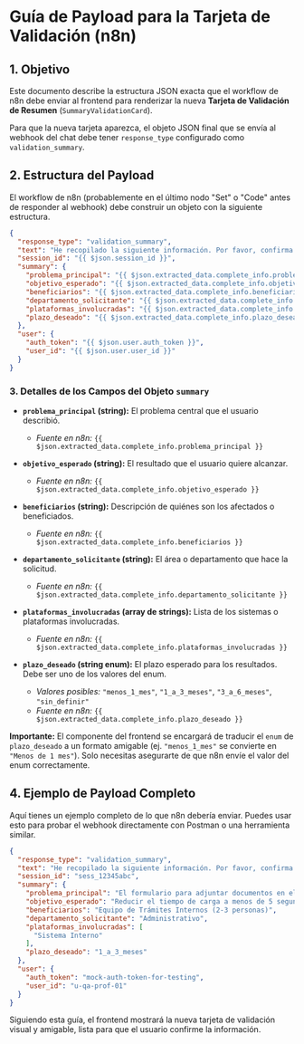 # Guía de Payload para la Tarjeta de Validación (n8n)

## 1. Objetivo

Este documento describe la estructura JSON exacta que el workflow de n8n debe enviar al frontend para renderizar la nueva **Tarjeta de Validación de Resumen** (`SummaryValidationCard`).

Para que la nueva tarjeta aparezca, el objeto JSON final que se envía al webhook del chat debe tener `response_type` configurado como `validation_summary`.

## 2. Estructura del Payload

El workflow de n8n (probablemente en el último nodo "Set" o "Code" antes de responder al webhook) debe construir un objeto con la siguiente estructura.

```json
{
  "response_type": "validation_summary",
  "text": "He recopilado la siguiente información. Por favor, confirma si es correcta para poder continuar.",
  "session_id": "{{ $json.session_id }}",
  "summary": {
    "problema_principal": "{{ $json.extracted_data.complete_info.problema_principal }}",
    "objetivo_esperado": "{{ $json.extracted_data.complete_info.objetivo_esperado }}",
    "beneficiarios": "{{ $json.extracted_data.complete_info.beneficiarios }}",
    "departamento_solicitante": "{{ $json.extracted_data.complete_info.departamento_solicitante }}",
    "plataformas_involucradas": "{{ $json.extracted_data.complete_info.plataformas_involucradas }}",
    "plazo_deseado": "{{ $json.extracted_data.complete_info.plazo_deseado }}"
  },
  "user": {
    "auth_token": "{{ $json.user.auth_token }}",
    "user_id": "{{ $json.user.user_id }}"
  }
}
```

### 3. Detalles de los Campos del Objeto `summary`

-   **`problema_principal` (string):** El problema central que el usuario describió.
    -   *Fuente en n8n:* `{{ $json.extracted_data.complete_info.problema_principal }}`

-   **`objetivo_esperado` (string):** El resultado que el usuario quiere alcanzar.
    -   *Fuente en n8n:* `{{ $json.extracted_data.complete_info.objetivo_esperado }}`

-   **`beneficiarios` (string):** Descripción de quiénes son los afectados o beneficiados.
    -   *Fuente en n8n:* `{{ $json.extracted_data.complete_info.beneficiarios }}`

-   **`departamento_solicitante` (string):** El área o departamento que hace la solicitud.
    -   *Fuente en n8n:* `{{ $json.extracted_data.complete_info.departamento_solicitante }}`

-   **`plataformas_involucradas` (array de strings):** Lista de los sistemas o plataformas involucradas.
    -   *Fuente en n8n:* `{{ $json.extracted_data.complete_info.plataformas_involucradas }}`

-   **`plazo_deseado` (string enum):** El plazo esperado para los resultados. Debe ser uno de los valores del enum.
    -   *Valores posibles:* `"menos_1_mes"`, `"1_a_3_meses"`, `"3_a_6_meses"`, `"sin_definir"`
    -   *Fuente en n8n:* `{{ $json.extracted_data.complete_info.plazo_deseado }}`

**Importante:** El componente del frontend se encargará de traducir el `enum` de `plazo_deseado` a un formato amigable (ej. `"menos_1_mes"` se convierte en `"Menos de 1 mes"`). Solo necesitas asegurarte de que n8n envíe el valor del enum correctamente.

## 4. Ejemplo de Payload Completo

Aquí tienes un ejemplo completo de lo que n8n debería enviar. Puedes usar esto para probar el webhook directamente con Postman o una herramienta similar.

```json
{
  "response_type": "validation_summary",
  "text": "He recopilado la siguiente información. Por favor, confirma si es correcta para poder continuar.",
  "session_id": "sess_12345abc",
  "summary": {
    "problema_principal": "El formulario para adjuntar documentos en el Sistema Interno tarda demasiado en cargar (10-15 segundos).",
    "objetivo_esperado": "Reducir el tiempo de carga a menos de 5 segundos para agilizar el trámite.",
    "beneficiarios": "Equipo de Trámites Internos (2-3 personas)",
    "departamento_solicitante": "Administrativo",
    "plataformas_involucradas": [
      "Sistema Interno"
    ],
    "plazo_deseado": "1_a_3_meses"
  },
  "user": {
    "auth_token": "mock-auth-token-for-testing",
    "user_id": "u-qa-prof-01"
  }
}
```

Siguiendo esta guía, el frontend mostrará la nueva tarjeta de validación visual y amigable, lista para que el usuario confirme la información.
